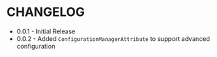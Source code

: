 # CHANGELOG

- 0.0.1 - Initial Release
- 0.0.2 - Added `ConfigurationManagerAttribute` to support advanced configuration
